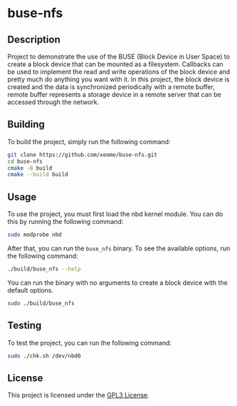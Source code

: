 # buse-nfs

## Description

Project to demonstrate the use of the BUSE (Block Device in User Space) to create a block device that can be mounted as a filesystem. Callbacks can be used to implement the read and write operations of the block device and pretty much do anything you want with it. In this project, the block device is created and the data is synchronized periodically with a remote buffer, remote buffer represents a storage device in a remote server that can be accessed through the network.

## Building

To build the project, simply run the following command:

```bash
git clone https://github.com/xeome/buse-nfs.git
cd buse-nfs
cmake -B build
cmake --build build
```

## Usage

To use the project, you must first load the nbd kernel module. You can do this by running the following command:

```bash
sudo modprobe nbd
```

After that, you can run the `buse_nfs` binary. To see the available options, run the following command:

```bash
./build/buse_nfs --help
```

You can run the binary with no arguments to create a block device with the default options.

```bash
sudo ./build/buse_nfs
```

## Testing

To test the project, you can run the following command:

```bash
sudo ./chk.sh /dev/nbd0
```

## License

This project is licensed under the [GPL3 License](LICENSE).
